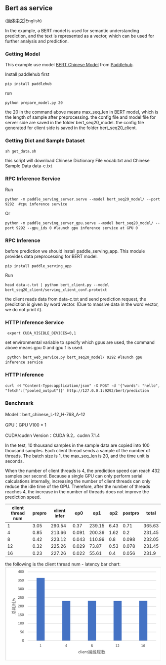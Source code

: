 ## Bert as service

([简体中文](./README_CN.md)|English)

In the example, a BERT model is used for semantic understanding prediction, and the text is represented as a vector, which can be used for further analysis and prediction.

### Getting Model

This example use model [BERT Chinese Model](https://www.paddlepaddle.org.cn/hubdetail?name=bert_chinese_L-12_H-768_A-12&en_category=SemanticModel) from [Paddlehub](https://github.com/PaddlePaddle/PaddleHub).

Install paddlehub first
```
pip install paddlehub
```

run 
```
python prepare_model.py 20
```

the 20 in the command above means max_seq_len in BERT model, which is the length of sample after preprocessing.
the config file and model file for server side are saved in the folder bert_seq20_model.
the config file generated for client side is saved in the folder bert_seq20_client.

### Getting Dict and Sample Dataset

```
sh get_data.sh
```
this script will download Chinese Dictionary File vocab.txt and Chinese Sample Data data-c.txt

### RPC Inference Service
Run
```
python -m paddle_serving_server.serve --model bert_seq20_model/ --port 9292  #cpu inference service
```
Or
```
python -m paddle_serving_server_gpu.serve --model bert_seq20_model/ --port 9292 --gpu_ids 0 #launch gpu inference service at GPU 0
```

### RPC Inference

before prediction we should install paddle_serving_app. This module provides data preprocessing for BERT model.
```
pip install paddle_serving_app
```
Run
```
head data-c.txt | python bert_client.py --model bert_seq20_client/serving_client_conf.prototxt
```

the client reads data from data-c.txt and send prediction request, the prediction is given by word vector. (Due to massive data in the word vector, we do not print it).

### HTTP Inference Service
```
 export CUDA_VISIBLE_DEVICES=0,1
```
set environmental variable to specify which gpus are used, the command above means gpu 0 and gpu 1 is used.
```
 python bert_web_service.py bert_seq20_model/ 9292 #launch gpu inference service
```
### HTTP Inference 

```
curl -H "Content-Type:application/json" -X POST -d '{"words": "hello", "fetch":["pooled_output"]}' http://127.0.0.1:9292/bert/prediction
```

### Benchmark

Model：bert_chinese_L-12_H-768_A-12

GPU：GPU V100 * 1

CUDA/cudnn Version：CUDA 9.2，cudnn 7.1.4


In the test, 10 thousand samples in the sample data are copied into 100 thousand samples. Each client thread sends a sample of the number of threads. The batch size is 1, the max_seq_len is 20, and the time unit is seconds.

When the number of client threads is 4, the prediction speed can reach 432 samples per second.
Because a single GPU can only perform serial calculations internally, increasing the number of client threads can only reduce the idle time of the GPU. Therefore, after the number of threads reaches 4, the increase in the number of threads does not improve the prediction speed.

| client  thread num | prepro | client infer | op0   | op1    | op2  | postpro | total  |
| ------------------ | ------ | ------------ | ----- | ------ | ---- | ------- | ------ |
| 1                  | 3.05   | 290.54       | 0.37  | 239.15 | 6.43 | 0.71    | 365.63 |
| 4                  | 0.85   | 213.66       | 0.091 | 200.39 | 1.62 | 0.2     | 231.45 |
| 8                  | 0.42   | 223.12       | 0.043 | 110.99 | 0.8  | 0.098   | 232.05 |
| 12                 | 0.32   | 225.26       | 0.029 | 73.87  | 0.53 | 0.078   | 231.45 |
| 16                 | 0.23   | 227.26       | 0.022 | 55.61  | 0.4  | 0.056   | 231.9  |

the following is the client thread num - latency bar chart:
![bert benchmark](../../../doc/bert-benchmark-batch-size-1.png)
